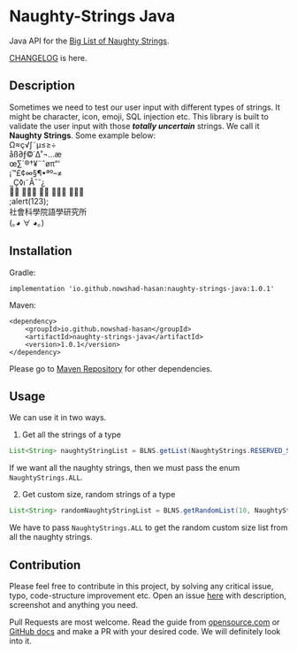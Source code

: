 # Naughty-Strings Java
Java API for the [Big List of Naughty Strings](https://github.com/minimaxir/big-list-of-naughty-strings).

[CHANGELOG](https://github.com/nowshad-hasan/naughty-strings-java/blob/main/CHANGELOG.md) is here.
## Description
Sometimes we need to test our user input with different types of strings. It might be character, icon, emoji, SQL injection etc. This library is built to validate the user input with those **_totally uncertain_** strings. We call it **Naughty Strings**.
Some example below:<br>
Ω≈ç√∫˜µ≤≥÷ <br>
åß∂ƒ©˙∆˚¬…æ <br>
œ∑´®†¥¨ˆøπ“‘ <br>
¡™£¢∞§¶•ªº–≠ <br>
¸˛Ç◊ı˜Â¯˘¿ <br>
👨‍🦰 👨🏿‍🦰 👨‍🦱 👨🏿‍🦱 🦹🏿‍♂ <br>
;alert(123); <br>
社會科學院語學研究所 <br>
(｡◕ ∀ ◕｡) <br>

## Installation
Gradle: <br>
```
implementation 'io.github.nowshad-hasan:naughty-strings-java:1.0.1'
```
Maven: <br>
````
<dependency>
    <groupId>io.github.nowshad-hasan</groupId>
    <artifactId>naughty-strings-java</artifactId>
    <version>1.0.1</version>
</dependency>
````
Please go to [Maven Repository](https://mvnrepository.com/artifact/io.github.nowshad-hasan/naughty-strings-java) for other dependencies.
## Usage
We can use it in two ways. 

1. Get all the strings of a type
````java 
List<String> naughtyStringList = BLNS.getList(NaughtyStrings.RESERVED_STRINGS);
````

If we want all the naughty strings, then we must pass the enum `NaughtyStrings.ALL`.

2. Get custom size, random strings of a type

````java 
List<String> randomNaughtyStringList = BLNS.getRandomList(10, NaughtyStrings.NUMERIC_STRINGS);
````
We have to pass `NaughtyStrings.ALL` to get the random custom size list from all the naughty strings.

## Contribution

Please feel free to contribute in this project, by solving any critical issue, typo, 
code-structure improvement etc. 
Open an issue [here](https://github.com/nowshad-hasan/naughty-strings-java/issues/new) with description, screenshot and anything you need.  

Pull Requests are most welcome. Read the guide from [opensource.com](https://opensource.com/article/19/7/create-pull-request-github) 
or [GitHub docs](https://docs.github.com/en/pull-requests/collaborating-with-pull-requests/proposing-changes-to-your-work-with-pull-requests/creating-a-pull-request)
and make a PR with your desired code. We will definitely look into it. 


